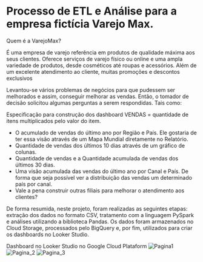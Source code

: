 # Processo de ETL e Análise para a empresa fictícia Varejo Max. 

Quem é a VarejoMax? 

É uma empresa de varejo referência em produtos de qualidade máxima aos seus clientes. Oferece serviços de varejo físico ou online e uma ampla variedade de produtos, desde cosméticos até roupas e acessórios. Além de um excelente atendimento ao cliente, muitas promoções e descontos exclusivos

Levantou-se vários problemas de negócios para que pudessem ser melhorados e assim, conseguir melhorar as vendas. Então, o tomador de decisão solicitou algumas perguntas a serem respondidas. Tais como:

Especificação para construção dos dashboard
VENDAS = quantidade de itens multiplicados pelo valor do item.

- O acumulado de vendas do último ano por Região e País. Ele gostaria de ter essa visão através de um Mapa Mundial diretamente no Relatório.
- Quantidade de vendas dos últimos 10 dias através de um gráfico de colunas.
- Quantidade de vendas e a Quantidade acumulada de vendas dos últimos 30 dias.
- Uma visão acumulada das vendas do último ano por Canal e País. De forma que seja possível ver a distribuição das vendas um determinado país por canal.
- Vale a pena construir outras filiais para melhorar o atendimento aos clientes? 

De forma resumida, neste projeto, foram realizadas as seguintes etapas: extração dos dados no formato CSV, tratamento com a linguagem PySpark e análises utilizando a biblioteca Pandas. Os dados foram armazenados no Cloud Storage, processados pelo BigQuery e, por fim, utilizados para criar os dashboards no Looker Studio.


Dashboard no Looker Studio no Google Cloud Plataform
![Pagina1](https://user-images.githubusercontent.com/87997775/234148990-10005a74-b4fe-41b5-aa77-44e7f5670424.png)
![Pagina_2](https://user-images.githubusercontent.com/87997775/234148996-491761ee-7eb7-4bbf-a9ee-f01a25c85430.png)
![Pagina_3](https://user-images.githubusercontent.com/87997775/234149006-dacfba38-e2db-4af3-9982-7a590b29187a.png)


